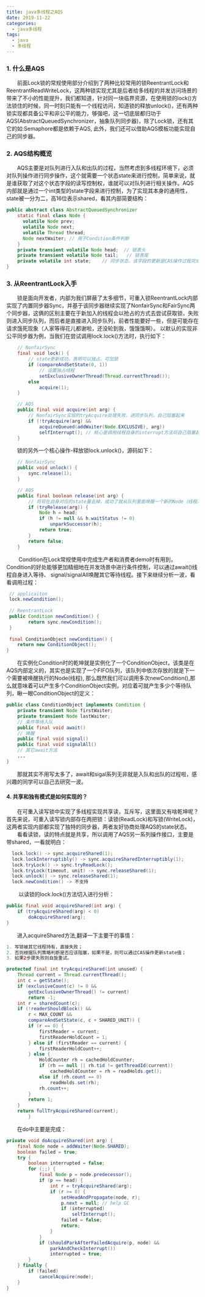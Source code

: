 ```yaml
---
title: java多线程之AQS
date: 2019-11-22
categories:
  - java多线程
tags:
  - java
  - 多线程
---
```


### 1. 什么是AQS 
  前面Lock锁的常规使用部分介绍到了两种比较常用的锁ReentrantLock和ReentrantReadWriteLock，这两种锁实现尤其是后者给多线程的并发访问场景的带来了不小的性能提升，我们都知道，针对同一块临界资源，在使用锁的lock()方法锁住的时候，同一时刻只能有一个线程访问，知道锁的释放unlock()，还有两种锁实现都具备公平和非公平的能力，够强吧，这一切底层都归功于AQS(AbstractQueuedSynchronizer，抽象队列同步器)，除了Lock锁，还有其它的如:Semaphore都是依赖于AQS, 此外，我们还可以借助AQS模板功能实现自己的同步器。

### 2. AQS结构概览
&emsp;&emsp;AQS主要是对队列进行入队和出队的过程，当然考虑到多线程环境下，必须对队列操作进行同步操作，这个就需要一个状态state来进行控制，简单来说，就是谁获取了对这个状态字段的读写控制权，谁就可以对队列进行相关操作。AQS内部就是通过一个int类型的state字段来进行控制，为了实现其本身的通用性，state被一分为二，高16位表示shared，看其内部简要结构：

```java
public abstract class AbstractQueuedSynchronizer
	static final class Node {
      volatile Node prev;
	  volatile Node next;
	  volatile Thread thread;
	  Node nextWaiter; // 用于Condition条件判断
	}
	private transient volatile Node head;  // 链表头
	private transient volatile Node tail;   // 链表尾
    private volatile int state;    // 同步状态，该字段的更新是CAS操作过程完成的
}

```
### 3. 从ReentrantLock入手
&emsp;&emsp;锁是面向开发者，内部为我们屏蔽了太多细节，可重入锁ReentrantLock内部实现了内置同步器Sync，并基于该同步器继续实现了NonfairSync和FairSync两个同步器，这俩的区别主要在于新加入的线程会以抢占的方式去尝试获取锁，失败则进入同步队列，而后者是直接进入同步队列，前者性能要好一些，但是可能存在请求饿死现象（人家等得花儿都谢啦，还没轮到我，饿饿饿啊）。 以默认的实现非公平同步器为例，当我们在尝试调用lock.lock()方法时，执行如下：
```java
    // NonfairSync
	final void lock() {
		// state更新成功，表明可以独占，可加锁
		if (compareAndSetState(0, 1))
			// 设置独占线程
			setExclusiveOwnerThread(Thread.currentThread());
		else
			acquire(1);
	}

	// AQS
    public final void acquire(int arg) {
        // NonfairSync实现的tryAcquire处理失败，进同步队列，自己阻塞起来
        if (!tryAcquire(arg) &&
            acquireQueued(addWaiter(Node.EXCLUSIVE), arg))
            selfInterrupt(); // 核心是调用线程自身的interrupt方法将自己阻塞起来
    }

```

&emsp;&emsp;锁的另外一个核心操作-释放锁lock.unlock()，源码如下：
```java
    // NonfairSync
	public void unlock() {
		sync.release(1);
	}

	// AQS
	public final boolean release(int arg) {
	    // 将现在自身对应的state量去掉，成功了就从队列里面唤醒一个新的Node（线程）来执行
		if (tryRelease(arg)) {
			Node h = head;
			if (h != null && h.waitStatus != 0)
				unparkSuccessor(h);
			return true;
		}
		return false;
	}
```

&emsp;&emsp; Condition在Lock常规使用中完成生产者和消费者demo时有用到，Condition的好处能够更加精细地在并发场景中进行条件控制，可以通过await()线程自身进入等待、 signal/signalAll唤醒其它等待线程。接下来继续分析一波，看看调用过程：
```java
 // applicaiton
 lock.newCondition();
 
 // ReentrantLock 
 public Condition newCondition() {
        return sync.newCondition();
 }
 
 final ConditionObject newCondition() {
	return new ConditionObject();
}
```

&emsp;&emsp;在实例化Condition时的乾坤就是实例化了一个ConditionObject，该类是在AQS内部定义的，其实也是实现了一个FIFO队列，该队列中依次存放的就是下一个需要被唤醒执行的Node(线程), 那么既然我们可以调用多次newCondition(),那么就意味着可以产生多个ConditionObject实例，对应着可就产生多少个等待队列，瞅一眼ConditionObject的定义：
```java
public class ConditionObject implements Condition {
	private transient Node firstWaiter;
	private transient Node lastWaiter;
	// 条件等待入队
	public final void await()
	// 唤醒
	public final void signal()
	public final void signalAll()
	// 其它await方法
	...
}
```
&emsp;&emsp;那就其实不用写太多了，await和sigal系列无非就是入队和出队的过程啦，感兴趣的同学可以自己去研究一波。

#### 4. 共享和独有模式是如何实现的？
&emsp;&emsp;在可重入读写锁中实现了多线程实现共享读，互斥写，这里面又有啥乾坤呢？首先来说，可重入读写锁内部存在两把锁：读锁(ReadLock)和写锁(WriteLock)，这两者实现内部都实现了独特的同步器，两者友好协商处理AQS的state状态。
&emsp;&emsp;看看读锁，读的特点就是共享，所以调用了AQS另一系列操作接口，主要是带shared，一看就明白：
```java
  lock.lock() -> sync.acquireShared(1);
  lock.lockInterruptibly() -> sync.acquireSharedInterruptibly(1);
  lock.tryLock() -> sync.tryReadLock();
  lock.tryLock(timeout, unit) -> sync.releaseShared(1);
  lock.unlock() -> sync.releaseShared(1);
  lock.newCondition() -> 不支持
```

&emsp;&emsp; 以读锁的lock.lock()方法切入进行分析：

```java
public final void acquireShared(int arg) {
	if (tryAcquireShared(arg) < 0)
		doAcquireShared(arg);
}
```

&emsp;&emsp;进入acquireShared方法,翻译一下主要干的事情：
```java
1. 写锁被其它线程持有，直接失败；
2. 否则根据队列策略判断是否应该阻塞，如果不是，则可以通过CAS操作更新state值；
3. 如果2步骤失败则自旋重试。
```

```java
protected final int tryAcquireShared(int unused) {       
	Thread current = Thread.currentThread();
	int c = getState();
	if (exclusiveCount(c) != 0 &&
		getExclusiveOwnerThread() != current)
		return -1;
	int r = sharedCount(c);
	if (!readerShouldBlock() &&
		r < MAX_COUNT &&
		compareAndSetState(c, c + SHARED_UNIT)) {
		if (r == 0) {
			firstReader = current;
			firstReaderHoldCount = 1;
		} else if (firstReader == current) {
			firstReaderHoldCount++;
		} else {
			HoldCounter rh = cachedHoldCounter;
			if (rh == null || rh.tid != getThreadId(current))
				cachedHoldCounter = rh = readHolds.get();
			else if (rh.count == 0)
				readHolds.set(rh);
			rh.count++;
		}
		return 1;
	}
	return fullTryAcquireShared(current);
        }
```

&emsp;&emsp;在do中主要是完成：

```java
private void doAcquireShared(int arg) {
	final Node node = addWaiter(Node.SHARED);
	boolean failed = true;
	try {
		boolean interrupted = false;
		for (;;) {
			final Node p = node.predecessor();
			if (p == head) {
				int r = tryAcquireShared(arg);
				if (r >= 0) {
					setHeadAndPropagate(node, r);
					p.next = null; // help GC
					if (interrupted)
						selfInterrupt();
					failed = false;
					return;
				}
			}
			if (shouldParkAfterFailedAcquire(p, node) &&
				parkAndCheckInterrupt())
				interrupted = true;
		}
	} finally {
		if (failed)
			cancelAcquire(node);
	}
}
```


